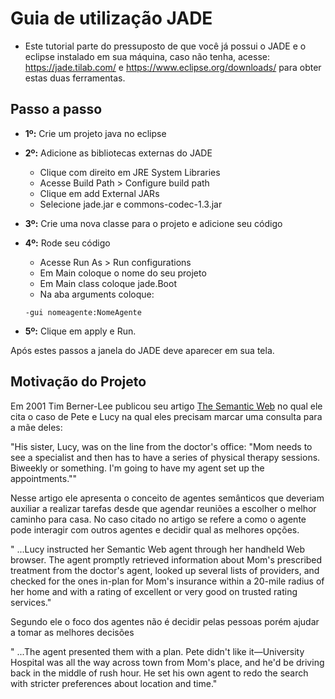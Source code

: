 # Guia de utilização JADE

* Este tutorial parte do pressuposto de que você já possui o JADE e o eclipse instalado em sua máquina, caso não tenha, acesse: https://jade.tilab.com/ e https://www.eclipse.org/downloads/ para obter estas duas ferramentas.

## Passo a passo

* **1º:** Crie um projeto java no eclipse

* **2º:** Adicione as bibliotecas externas do JADE
    - Clique com direito em JRE System Libraries
    - Acesse Build Path > Configure build path
    - Clique em add External JARs
    - Selecione jade.jar e commons-codec-1.3.jar

* **3º:** Crie uma nova classe para o projeto e adicione seu código

* **4º:** Rode seu código
    - Acesse Run As > Run configurations
    - Em Main coloque o nome do seu projeto
    - Em Main class coloque jade.Boot
    - Na aba arguments coloque:
     ```
     -gui nomeagente:NomeAgente
     ```

* **5º:** Clique em apply e Run.

Após estes passos a janela do JADE deve aparecer em sua tela.

## Motivação do Projeto

Em 2001 Tim Berner-Lee publicou seu artigo [The Semantic Web](https://www-sop.inria.fr/acacia/cours/essi2006/Scientific%20American_%20Feature%20Article_%20The%20Semantic%20Web_%20May%202001.pdf) no qual ele cita o caso de Pete e Lucy na qual eles precisam marcar uma consulta para a mãe deles:

"His sister, Lucy, was on the line from the doctor's office: "Mom needs to see a specialist and then has to have a series of physical therapy sessions. Biweekly or something. I'm going to have my agent set up the appointments.""

Nesse artigo ele apresenta o conceito de agentes semânticos que deveriam auxiliar a realizar tarefas desde que agendar reuniões a escolher o melhor caminho para casa. No caso citado no artigo se refere a como o agente pode interagir com outros agentes e decidir qual as melhores opções.

" ...Lucy instructed her Semantic Web agent through her handheld Web browser. The agent promptly
retrieved information about Mom's prescribed treatment from the doctor's agent, looked up several lists of providers,
and checked for the ones in-plan for Mom's insurance within a 20-mile radius of her home and with a rating of
excellent or very good on trusted rating services." 

Segundo ele o foco dos agentes não é decidir pelas pessoas porém ajudar a tomar as melhores decisões

" ...The agent presented them with a plan. Pete didn't like it—University Hospital was all the way across
town from Mom's place, and he'd be driving back in the middle of rush hour. He set his own agent to redo the search
with stricter preferences about location and time."
